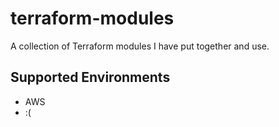 # terraform-modules
A collection of Terraform modules I have put together and use.

## Supported Environments
- AWS
- :(
